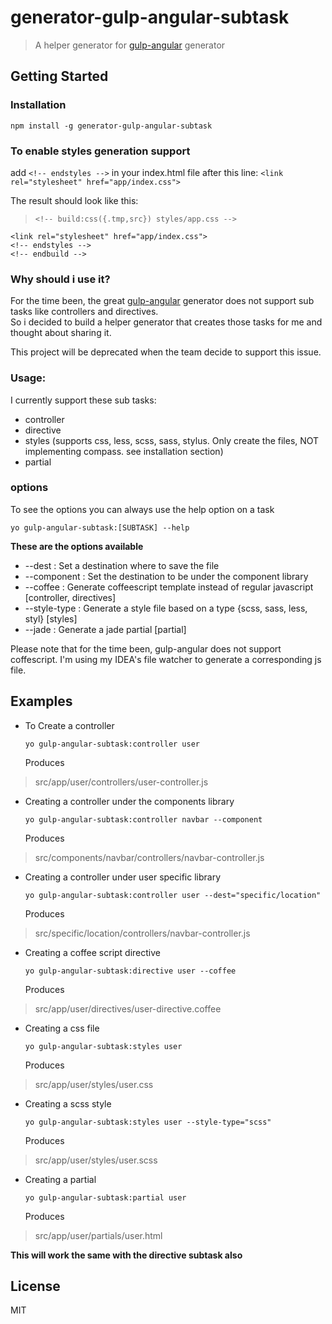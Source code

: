 # generator-gulp-angular-subtask

> A helper generator for [gulp-angular](https://github.com/Swiip/generator-gulp-angular) generator


## Getting Started

### Installation


```
npm install -g generator-gulp-angular-subtask
```

### To enable styles generation support

add `<!-- endstyles -->` in your index.html file after this line: `<link rel="stylesheet" href="app/index.css">`

The result should look like this:
>     <!-- build:css({.tmp,src}) styles/app.css -->
    <link rel="stylesheet" href="app/index.css">
    <!-- endstyles -->
    <!-- endbuild -->
 

### Why should i use it?

For the time been, the great [gulp-angular](https://github.com/Swiip/generator-gulp-angular) generator does not support sub tasks like controllers and directives. <br>
So i decided to build a helper generator that creates those tasks for me and thought about sharing it.

This project will be deprecated when the team decide to support this issue. 

### Usage:

I currently support these sub tasks: 

  * controller
  * directive
  * styles (supports css, less, scss, sass, stylus. Only create the files, NOT implementing compass. see installation section)
  * partial
  
### options

To see the options you can always use the help option on a task

```
yo gulp-angular-subtask:[SUBTASK] --help
```

**These are the options available**

  * --dest : Set a destination where to save the file
  * --component : Set the destination to be under the component library
  * --coffee : Generate coffeescript template instead of regular javascript [controller, directives]
  * --style-type : Generate a style file based on a type {scss, sass, less, styl} [styles]
  * --jade : Generate a jade partial [partial]
  
Please note that for the time been, gulp-angular does not support coffescript. I'm using my IDEA's file watcher to generate a corresponding js file.  

## Examples

* To Create a controller 

  ```
  yo gulp-angular-subtask:controller user
  ```
  
  Produces 
> src/app/user/controllers/user-controller.js

* Creating a controller under the components library

  ```
  yo gulp-angular-subtask:controller navbar --component
  ```
  
  Produces 
>src/components/navbar/controllers/navbar-controller.js

* Creating a controller under user specific library 

  ```
  yo gulp-angular-subtask:controller user --dest="specific/location"
  ``` 
  
  Produces 
>src/specific/location/controllers/navbar-controller.js

* Creating a coffee script directive
  
  ```
  yo gulp-angular-subtask:directive user --coffee
  ```
  
  Produces 
>src/app/user/directives/user-directive.coffee

* Creating a css file 
  
  ```
  yo gulp-angular-subtask:styles user
  ```
  
  Produces 
>src/app/user/styles/user.css

* Creating a scss style 
  
  ```
  yo gulp-angular-subtask:styles user --style-type="scss"
  ```
  
  Produces 
>src/app/user/styles/user.scss

* Creating a partial 
  
  ```
  yo gulp-angular-subtask:partial user
  ```
  
  Produces 
>src/app/user/partials/user.html

**This will work the same with the directive subtask also**

## License

MIT
